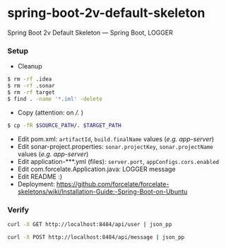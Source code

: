 # spring-boot-2v-default-skeleton
Spring Boot 2v Default Skeleton — Spring Boot, LOGGER

### Setup 
* Cleanup

```bash
$ rm -rf .idea
$ rm -rf .sonar
$ rm -rf target
$ find . -name '*.iml' -delete
```
* Copy (attention: on */.* )

```bash
$ cp -fR $SOURCE_PATH/. $TARGET_PATH
```

* Edit pom.xml: `artifactId`, `build.finalName` values (*e.g. app-server*)
* Edit sonar-project.properties: `sonar.projectKey`, `sonar.projectName` values (*e.g. app-server*)
* Edit application-***.yml (files): `server.port`, `appConfigs.cors.enabled`
* Edit com.forcelate.Application.java: LOGGER message
* Edit README :)
* Deployment: https://github.com/forcelate/forcelate-skeletons/wiki/Installation-Guide:-Spring-Boot-on-Ubuntu

### Verify

```bash
curl -X GET http://localhost:8484/api/user | json_pp
```

```bash
curl -X POST http://localhost:8484/api/message | json_pp
```